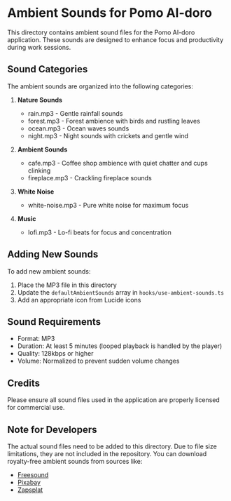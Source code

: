 # Ambient Sounds for Pomo AI-doro

This directory contains ambient sound files for the Pomo AI-doro application. These sounds are designed to enhance focus and productivity during work sessions.

## Sound Categories

The ambient sounds are organized into the following categories:

1. **Nature Sounds**

   - rain.mp3 - Gentle rainfall sounds
   - forest.mp3 - Forest ambience with birds and rustling leaves
   - ocean.mp3 - Ocean waves sounds
   - night.mp3 - Night sounds with crickets and gentle wind

2. **Ambient Sounds**

   - cafe.mp3 - Coffee shop ambience with quiet chatter and cups clinking
   - fireplace.mp3 - Crackling fireplace sounds

3. **White Noise**

   - white-noise.mp3 - Pure white noise for maximum focus

4. **Music**
   - lofi.mp3 - Lo-fi beats for focus and concentration

## Adding New Sounds

To add new ambient sounds:

1. Place the MP3 file in this directory
2. Update the `defaultAmbientSounds` array in `hooks/use-ambient-sounds.ts`
3. Add an appropriate icon from Lucide icons

## Sound Requirements

- Format: MP3
- Duration: At least 5 minutes (looped playback is handled by the player)
- Quality: 128kbps or higher
- Volume: Normalized to prevent sudden volume changes

## Credits

Please ensure all sound files used in the application are properly licensed for commercial use.

## Note for Developers

The actual sound files need to be added to this directory. Due to file size limitations, they are not included in the repository. You can download royalty-free ambient sounds from sources like:

- [Freesound](https://freesound.org/)
- [Pixabay](https://pixabay.com/sound-effects/)
- [Zapsplat](https://www.zapsplat.com/)
